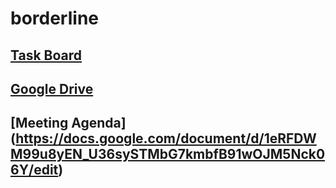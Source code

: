 # borderline
## [Task Board](https://docs.google.com/spreadsheets/d/1vLgpPnRQCOYZlagtZD_R1eZBbSiHU1IddaXaoNvK_dY/edit#gid=0)
## [Google Drive](https://drive.google.com/drive/folders/0B1Ukj8oEIRPEWk90Y3M5RjNSMVk)
## [Meeting Agenda] (https://docs.google.com/document/d/1eRFDWM99u8yEN_U36sySTMbG7kmbfB91wOJM5Nck06Y/edit)

